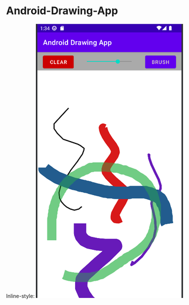 # Android-Drawing-App

Inline-style: 
![Picture demo](https://github.com/TylerRust-1/Android-Drawing-App/blob/main/demo.png "Android Drawing App")
